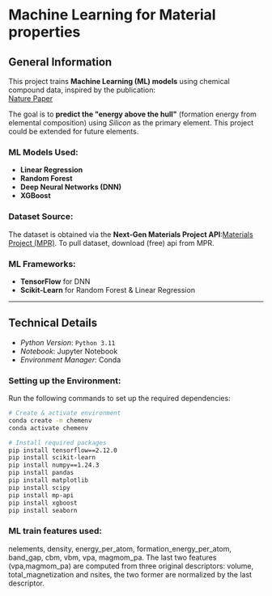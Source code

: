 # Machine Learning for Material properties

## General Information
This project trains **Machine Learning (ML) models** using chemical compound data, inspired by the publication:  
[Nature Paper](https://www.nature.com/articles/s41598-018-35934-y)

The goal is to **predict the "energy above the hull"** (formation energy from elemental composition) using *Silicon* as the primary element. This project could be extended for future elements.

### ML Models Used:
- **Linear Regression**
- **Random Forest**
- **Deep Neural Networks (DNN)**
- **XGBoost**

### Dataset Source:
The dataset is obtained via the **Next-Gen Materials Project API**:[Materials Project (MPR)](https://next-gen.materialsproject.org/). To pull dataset, download (free) api from MPR.

### ML Frameworks:
- **TensorFlow** for DNN  
- **Scikit-Learn** for Random Forest & Linear Regression  

---

## Technical Details
- *Python Version*: `Python 3.11`
- *Notebook*: Jupyter Notebook
- *Environment Manager*: Conda  

### Setting up the Environment:
Run the following commands to set up the required dependencies:

```bash
# Create & activate environment
conda create -n chemenv
conda activate chemenv

# Install required packages
pip install tensorflow==2.12.0
pip install scikit-learn
pip install numpy==1.24.3 
pip install pandas
pip install matplotlib
pip install scipy
pip install mp-api
pip install xgboost
pip install seaborn

```

### ML train features used: 

nelements, density, energy_per_atom, formation_energy_per_atom, band_gap, cbm, vbm, vpa, magmom_pa.
The last two features (vpa,magmom_pa) are computed from three original descriptors: volume, total_magnetization and nsites, the two former are normalized by the last descriptor.